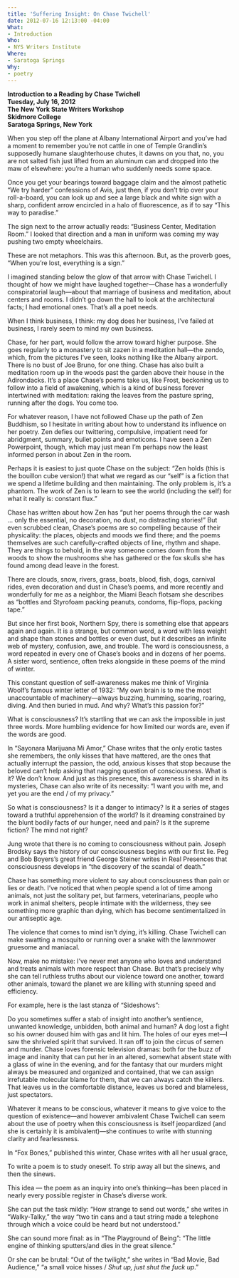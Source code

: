 ```yaml
---
title: 'Suffering Insight: On Chase Twichell'
date: 2012-07-16 12:13:00 -04:00
What:
- Introduction
Who:
- NYS Writers Institute
Where:
- Saratoga Springs
Why:
- poetry
---
```


**Introduction to a Reading by Chase Twichell**  
**Tuesday, July 16, 2012**  
**The New York State Writers Workshop**  
**Skidmore College**  
**Saratoga Springs, New York**  

When you step off the plane at Albany International Airport and you’ve had a moment to remember you’re not cattle in one of Temple Grandlin’s supposedly humane slaughterhouse chutes, it dawns on you that, no, you are not salted fish just lifted from an aluminum can and dropped into the maw of elsewhere: you’re a human who suddenly needs some space.

Once you get your bearings toward baggage claim and the almost pathetic “We try harder” confessions of Avis, just then, if you don’t trip over your roll-a-board, you can look up and see a large black and white sign with a sharp, confident arrow encircled in a halo of fluorescence, as if to say “This way to paradise.”

The sign next to the arrow actually reads: “Business Center, Meditation Room.” I looked that direction and a man in uniform was coming my way pushing two empty wheelchairs. 

These are not metaphors.  This was this afternoon. But, as the proverb goes, “When you’re lost, everything is a sign.” 

I imagined standing below the glow of that arrow with Chase Twichell.  I thought of how we might have laughed together—Chase has a wonderfully conspiratorial laugh—about that marriage of business and meditation, about centers and rooms. I didn’t go down the hall to look at the architectural facts; I had emotional ones. That’s all a poet needs.

When I think business, I think: my dog does her business, I’ve failed at business, I rarely seem to mind my own business. 

Chase, for her part, would follow the arrow toward higher purpose.  She goes regularly to a monastery to sit zazen in a meditation hall—the zendo, which, from the pictures I’ve seen, looks nothing like the Albany airport.  There is no bust of Joe Bruno, for one thing. Chase has also built a meditation room up in the woods past the garden above their house in the Adirondacks. It’s a place Chase’s poems take us, like Frost, beckoning us to follow into a field of awakening, which is a kind of business forever intertwined with meditation: raking the leaves from the pasture spring, running after the dogs. You come too.

For whatever reason, I have not followed Chase up the path of Zen Buddhism, so I hesitate in writing about how to understand its influence on her poetry. Zen defies our twittering, compulsive, impatient need for abridgment, summary, bullet points and emoticons. I have seen a Zen Powerpoint, though, which may just mean I’m perhaps now the least informed person in about Zen in the room.  

Perhaps it is easiest to just quote Chase on the subject:  “Zen holds (this is the bouillon cube version!) that what we regard as our “self” is a fiction that we spend a lifetime building and then maintaining. The only problem is, it’s a phantom. The work of Zen is to learn to see the world (including the self) for what it really is: constant flux.”

Chase has written about how Zen has “put her poems through the car wash … only the essential, no decoration, no dust, no distracting stories!” But even scrubbed clean, Chase’s poems are so compelling because of  their physicality: the places, objects and moods we find there; and the poems themselves are such carefully-crafted objects of line, rhythm and shape. They are things to behold, in the way someone comes down from the woods to show the mushrooms she has gathered or the fox skulls she has found among dead leave in the forest.

There are clouds, snow, rivers, grass, boats, blood, fish, dogs, carnival rides, even decoration and dust in Chase’s poems, and more recently and wonderfully for me as a neighbor, the Miami Beach flotsam she describes as “bottles and Styrofoam packing peanuts, condoms, flip-flops, packing tape.”

But since her first book, Northern Spy, there is something else that appears again and again. It is a strange, but common word, a word with less weight and shape than stones and bottles or even dust, but it describes an infinite web of mystery, confusion, awe, and trouble. The word is consciousness, a word repeated in every one of Chase’s books and in dozens of her poems. A sister word, sentience, often treks alongside in these poems of the mind of winter.

This constant question of self-awareness makes me think of Virginia Woolf’s famous winter letter of 1932: “My own brain is to me the most unaccountable of machinery—always buzzing, humming, soaring, roaring, diving. And then buried in mud. And why? What’s this passion for?”

What is consciousness?  It’s startling that we can ask the impossible in just three words. More humbling evidence for how limited our words are, even if the words are good. 

In “Sayonara Marijuana Mi Amor,” Chase writes that the only erotic tastes she remembers, the only kisses that have mattered, are the ones that actually interrupt the passion, the odd, anxious kisses that stop because the beloved can’t help asking that nagging question of consciousness. What is it?  We don’t know. And just as this presence, this awareness is shared in its mysteries, Chase can also write of its necessity: “I want you with me, and yet you are the end / of my privacy.”   

So what is consciousness?  Is it a danger to intimacy?  Is it a series of stages toward a truthful apprehension of the world?  Is it dreaming constrained by the blunt bodily facts of our hunger, need and pain? Is it the supreme fiction?  The mind not right?

Jung wrote that there is no coming to consciousness without pain. Joseph Brodsky says the history of our consciousness begins with our first lie. Peg and Bob Boyers’s great friend George Steiner writes in Real Presences that consciousness develops in “the discovery of the scandal of death.”

Chase has something more violent to say about consciousness than pain or lies or death. I’ve noticed that when people spend a lot of time among animals, not just the solitary pet, but farmers, veterinarians, people who work in animal shelters, people intimate with the wilderness, they see something more graphic than dying, which has become sentimentalized in our antiseptic age. 

The violence that comes to mind isn’t dying, it’s killing.  Chase Twichell can make swatting a mosquito or running over a snake with the lawnmower gruesome and maniacal. 

Now, make no mistake: I’ve never met anyone who loves and understand and treats animals with more respect than Chase.  But that’s precisely why she can tell ruthless truths about our violence toward one another, toward other animals, toward the planet we are killing with stunning speed and efficiency.  

For example, here is the last stanza of “Sideshows”:

Do you sometimes suffer
a stab of insight into another’s sentience,
unwanted knowledge, unbidden,
both animal and human?
A dog lost a fight so his owner
doused him with gas and lit him.
The holes of our eyes met—I saw
the shriveled spirit that survived.
It ran off to join the circus of semen and murder. 
Chase loves forensic television dramas: both for the buzz of image and inanity that can put her in an altered, somewhat absent state with a glass of wine in the evening, and for the fantasy that our murders might always be measured and organized and contained, that we can assign irrefutable molecular blame for them, that we can always catch the killers.  That leaves us in the comfortable distance, leaves us bored and blameless, just spectators. 

Whatever it means to be conscious, whatever it means to give voice to the question of existence—and however ambivalent Chase Twichell can seem about the use of poetry when this consciousness is itself jeopardized (and she is certainly it is ambivalent)—she continues to write with stunning clarity and fearlessness. 

In “Fox Bones,” published this winter, Chase writes with all her usual grace, 

To write a poem is to study oneself.
To strip away all but the sinews,
and then the sinews.

This idea — the poem as an inquiry into one’s thinking—has been placed in nearly every possible register in Chase’s diverse work.

She can put the task mildly: “How strange to send out words,” she writes in “Walky-Talky,” the way “two tin cans and a taut string made a telephone through which a voice could be heard but not understood.” 

She can sound more final: as in “The Playground of Being”: “The little engine of thinking sputters/and dies in the great silence.” 

Or she can be brutal: “Out of the twilight,” she writes in “Bad Movie, Bad Audience,” “a small voice hisses / *Shut up, just shut the fuck up*.”

